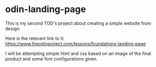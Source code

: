# odin-landing-page

This is my second TOD's project about creating a simple website from design.

Here is the relevant link to it: https://www.theodinproject.com/lessons/foundations-landing-page

I will be attempting simple html and css based on an image of the final product and some font configurations given.